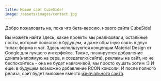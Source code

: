 ```yaml
---
title: Новый сайт CubeSide!
image: /assets/images/contact.jpg
---
```

Добро пожаловать на, пока что бета-версию, нового сайта CubeSide!

Вы можете найти здесь, какие проекты мы реализовали, остальные посты, которые появятся в будущем, и даже обратную связь в двух типах: форма и чат. Здесь используются концепции Material Design от Google для лучшего интерфейса. Также, планируется добавление доната(напрямую на серв, и создателю сайта), рекламы на сайт, но не беспокойтесь - она не будет навязчивой, мы просто кушать хотим :3 И ещё: в будущем возможно добавление RCON консоли. И после полного релиза, сайт будет выложен вместо [изначального сайта](https://cubeside.online).
